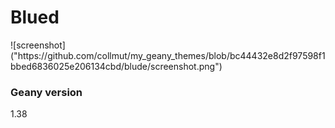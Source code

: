 <h1>Blued</h1>
![screenshot]("https://github.com/collmut/my_geany_themes/blob/bc44432e8d2f97598f1bbed6836025e206134cbd/blude/screenshot.png")


<h3>Geany version</h3>
1.38
